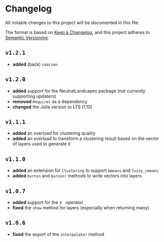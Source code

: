 # Changelog

All notable changes to this project will be documented in this file.

The format is based on [Keep a Changelog](https://keepachangelog.com/en/1.1.0/),
and this project adheres to [Semantic Versioning](https://semver.org/spec/v2.0.0.html).

<!-- Added, Changed, Deprecated, Removed, Fixed -->

## `v1.2.1`

- **added** (back) `coarsen`

## `v1.2.0`

- **added** support for the NeutralLandcapes package (not currently supporting updaters)
- **removed** `Requires` as a dependency
- **changed** the Julia version to LTS (1.10)

## `v1.1.1`

- **added** an overload for clustering quality
- **added** an overload to transform a clustering result based on the vector of layers used to generate it

## `v1.1.0`

- **added** an extension for `Clustering` to support `kmeans` and `fuzzy_cmeans`
- **added** `burnin` and `burnin!` methods to write vectors into layers

## `v1.0.7`

- **added** support for the `⊻ ` operator
- **fixed** the `show` method for layers (especially when returning many) 

## `v1.0.6`

- **fixed** the export of the `interpolate!` method